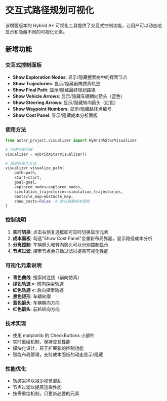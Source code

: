 # 交互式路径规划可视化

该增强版本的 Hybrid A* 可视化工具提供了交互式控制功能，让用户可以动态地显示和隐藏不同的可视化元素。

## 新增功能

### 交互式控制面板
- **Show Exploration Nodes**: 显示/隐藏搜索树中的探索节点
- **Show Trajectories**: 显示/隐藏前向仿真轨迹
- **Show Final Path**: 显示/隐藏最终规划路径
- **Show Vehicle Arrows**: 显示/隐藏车辆朝向箭头（蓝色）
- **Show Steering Arrows**: 显示/隐藏转向箭头（红色）
- **Show Waypoint Numbers**: 显示/隐藏路径点编号
- **Show Cost Panel**: 显示/隐藏成本分析面板

### 使用方法

```python
from astar_project.visualizer import HybridAStarVisualizer

# 创建可视化器
visualizer = HybridAStarVisualizer()

# 调用可视化方法
visualizer.visualize_path(
    path=path,
    start=start,
    goal=goal,
    explored_nodes=explored_nodes,
    simulation_trajectories=simulation_trajectories,
    obstacle_map=obstacle_map,
    show_costs=False  # 默认隐藏成本面板
)
```

### 控制说明

1. **实时切换**: 点击右侧复选框即可实时切换显示元素
2. **成本面板**: 勾选"Show Cost Panel"会重新布局界面，显示路径成本分析
3. **分离控制**: 车辆箭头和转向箭头可以分别控制显示
4. **节点过滤**: 探索节点会自动过滤以提高可视化性能

### 可视化元素说明

- **青色曲线**: 搜索树连接（前向仿真）
- **绿色轨迹 >**: 前向探索轨迹
- **红色轨迹 <**: 后向探索轨迹  
- **黑色矩形**: 车辆轮廓
- **蓝色箭头**: 车辆朝向方向
- **红色箭头**: 前轮转向方向

### 技术实现

- 使用 matplotlib 的 CheckButtons 小部件
- 实时重绘机制，保持交互性能
- 模块化设计，易于扩展新的控制功能
- 智能布局管理，支持成本面板的动态显示/隐藏

### 性能优化

- 轨迹采样以减少视觉混乱
- 节点过滤以提高渲染性能
- 按需重绘机制，只更新必要的元素
